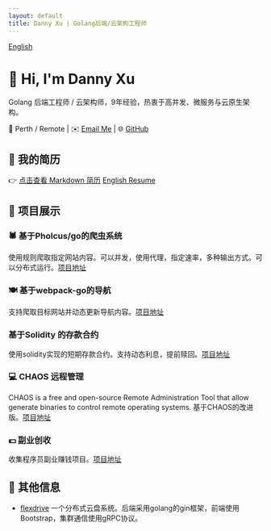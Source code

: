 ```yaml
---
layout: default
title: Danny Xu | Golang后端/云架构工程师
---
```

[English](index.md)
# 👋 Hi, I'm Danny Xu

Golang 后端工程师 / 云架构师，9年经验，热衷于高并发、微服务与云原生架构。

📍 Perth / Remote | ✉️ [Email Me](mailto:Dannyxuweb3@gmail.com) | 🌐 [GitHub](https://github.com/dannyxweb3)

## 🧾 我的简历
👉 [点击查看 Markdown 简历](./CV.zh.md) [English Resume](./CV.en.s.md)

## 🔧 项目展示

### 🕷️ 基于Pholcus/go的爬虫系统
使用规则爬取指定网站内容。可以并发，使用代理，指定速率，多种输出方式。可以分布式运行。[项目地址](https://github.com/dannyxweb3/pholcusrules)

### 🍽 基于webpack-go的导航
支持爬取目标网站并动态更新导航内容。[项目地址](https://github.com/dannyxweb3/webpack-go)

### 基于Solidity 的存款合约
使用solidity实现的短期存款合约。支持动态利息，提前赎回。[项目地址](https://github.com/dannyxweb3/depositproduct)

### 💻 CHAOS 远程管理
CHAOS is a free and open-source Remote Administration Tool that allow generate binaries to control remote operating systems. 基于CHAOS的改进版。[项目地址](https://github.com/dannyxweb3/CHAOS)

### 💵 副业创收
收集程序员副业赚钱项目。[项目地址](https://github.com/dannyxweb3/earningtacts)


## 📄 其他信息
- [flexdrive](https://github.com/uxff/flexdrive) 一个分布式云盘系统。后端采用golang的gin框架，前端使用Bootstrap，集群通信使用gRPC协议。
